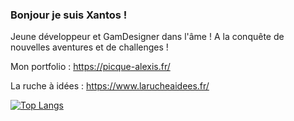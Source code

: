 ### Bonjour je suis Xantos ! 

Jeune développeur et GamDesigner dans l'âme ! A la conquête de nouvelles aventures et de challenges ! 


Mon portfolio :
https://picque-alexis.fr/

La ruche à idées :
https://www.larucheaidees.fr/

[![Top Langs](https://github-readme-stats.vercel.app/api/top-langs/?username=Xantos07&theme=onedark)](https://github.com/anuraghazra/github-readme-stats)

